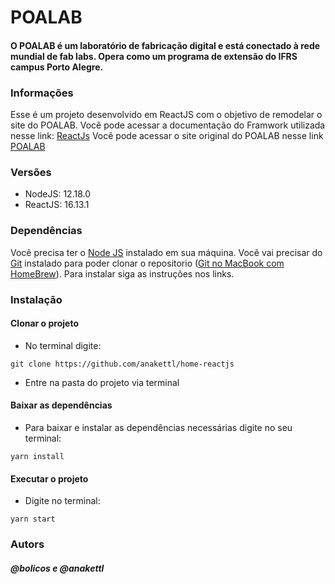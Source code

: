 # POALAB

#### O POALAB é um laboratório de fabricação digital e está conectado à rede mundial de fab labs. Opera como um programa de extensão do IFRS campus Porto Alegre.

### Informações

Esse é um projeto desenvolvido em ReactJS com o objetivo de remodelar o site do POALAB. 
Você pode acessar a documentação do Framwork utilizada nesse link: 
<a href="https://reactjs.org/">ReactJs</a>
Você pode acessar o site original do POALAB nesse link
<a href="https://www.poalab.net.br/">POALAB</a>

### Versões

 - NodeJS: 12.18.0
 - ReactJS: 16.13.1

### Dependências

Você precisa ter o <a href="https://nodejs.org/">Node JS</a> instalado em sua máquina.
Vocẽ vai precisar do <a href="https://git-scm.com/">Git</a> instalado para poder clonar o repositorio (<a href="https://git-scm.com/download/mac">Git no MacBook com HomeBrew</a>).
Para instalar siga as instruções nos links.

### Instalação

#### Clonar o projeto
 - No terminal digite:

 ```git clone https://github.com/anakettl/home-reactjs```
 - Entre na pasta do projeto via terminal

#### Baixar as dependências
 - Para baixar e instalar as dependências necessárias digite no seu terminal:

 ```yarn install```

#### Executar o projeto
 - Digite no terminal:

  ```yarn start```

### Autors
##### @bolicos e @anakettl


